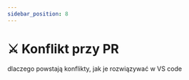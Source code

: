 ```yaml
---
sidebar_position: 8
---
```


# ⚔️ Konflikt przy PR 

dlaczego powstają konflikty, jak je rozwiązywać w VS code